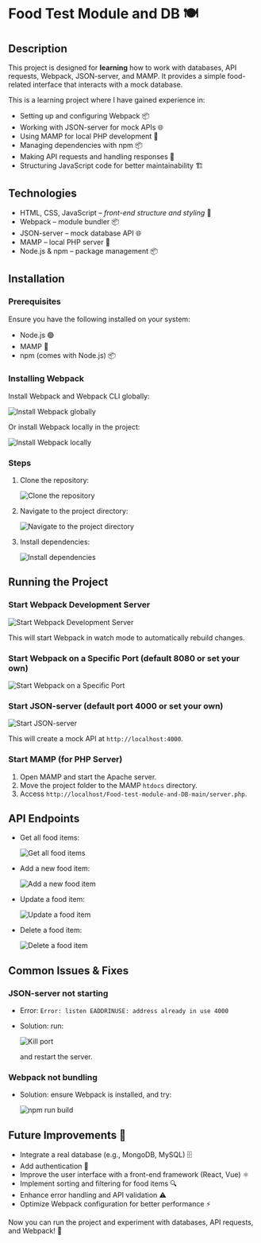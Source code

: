 # Food Test Module and DB 🍽️

## Description

This project is designed for **learning** how to work with databases, API requests, Webpack, JSON-server, and MAMP. It provides a simple food-related interface that interacts with a mock database.

This is a learning project where I have gained experience in:

* Setting up and configuring Webpack 📦
* Working with JSON-server for mock APIs 🌐
* Using MAMP for local PHP development 🐘
* Managing dependencies with npm 📦
* Making API requests and handling responses 🔄
* Structuring JavaScript code for better maintainability 🏗️

## Technologies

* HTML, CSS, JavaScript – *front-end structure and styling* 🎨
* Webpack – module bundler 📦
* JSON-server – mock database API 🌐
* MAMP – local PHP server 🐘
* Node.js & npm – package management 📦

## Installation

### Prerequisites

Ensure you have the following installed on your system:

* Node.js 🟢
* MAMP 🐘
* npm (comes with Node.js) 📦

### Installing Webpack

Install Webpack and Webpack CLI globally:

![Install Webpack globally](./images/webpack-install-code.png)

Or install Webpack locally in the project:

![Install Webpack locally](images/local-install-webpack.png)

### Steps

1.  Clone the repository:

    ![Clone the repository](images/git-clone.png)

2.  Navigate to the project directory:

    ![Navigate to the project directory](images/cd.png)

3.  Install dependencies:

    ![Install dependencies](images/npm-install.png)

## Running the Project

### Start Webpack Development Server

![Start Webpack Development Server](images/webpack-npx.png)

This will start Webpack in watch mode to automatically rebuild changes.

### Start Webpack on a Specific Port (default 8080 or set your own)

![Start Webpack on a Specific Port](images/webpack-npx.png)

### Start JSON-server (default port 4000 or set your own)

![Start JSON-server](images/json-server-watch.png)

This will create a mock API at `http://localhost:4000`.

### Start MAMP (for PHP Server)

1.  Open MAMP and start the Apache server.
2.  Move the project folder to the MAMP `htdocs` directory.
3.  Access `http://localhost/Food-test-module-and-DB-main/server.php`.

## API Endpoints

* Get all food items:

    ![Get all food items](images/GET.png)

* Add a new food item:

    ![Add a new food item](images/POST.png)

* Update a food item:

    ![Update a food item](images/PUT.png)

* Delete a food item:

    ![Delete a food item](images/DELETE.png)

## Common Issues & Fixes

### JSON-server not starting

* Error: `Error: listen EADDRINUSE: address already in use 4000`
* Solution: run:

    ![Kill port](images/kill-port.png)

    and restart the server.

### Webpack not bundling

* Solution: ensure Webpack is installed, and try:

    ![npm run build](images/npm-build.png)

## Future Improvements 🚀

* Integrate a real database (e.g., MongoDB, MySQL) 🗄️
* Add authentication 🔐
* Improve the user interface with a front-end framework (React, Vue) ⚛️
* Implement sorting and filtering for food items 🔍
* Enhance error handling and API validation ⚠️
* Optimize Webpack configuration for better performance ⚡

Now you can run the project and experiment with databases, API requests, and Webpack! 🎉
